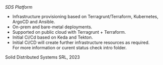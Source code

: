 *SDS Platform*

- Infrastructure provisioning based on Terragrunt/Terraform, Kubernetes, ArgoCD and Ansible.   
- On-prem and bare-metal deployments.   
- Supported on public cloud with Terragrunt + Terraform.   
- Initial Ci/Cd based on Keda and Tekton.   
- Initial Ci/CD will create further infrastructure resources as required.    
For more information or curent status check intro folder.   

Solid Distributed Systems SRL, 2023